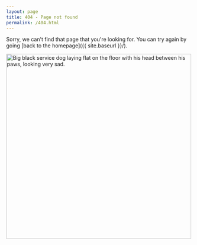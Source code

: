 ```yaml
---
layout: page
title: 404 - Page not found
permalink: /404.html
---
```


Sorry, we can't find that page that you're looking for. You can try again by going [back to the homepage]({{ site.baseurl }}/).

<img src="{{ site.baseurl }}/img/404.jpg" alt="Big black service dog laying flat on the floor with his head between his paws, looking very sad." style="width: 500px;"/>